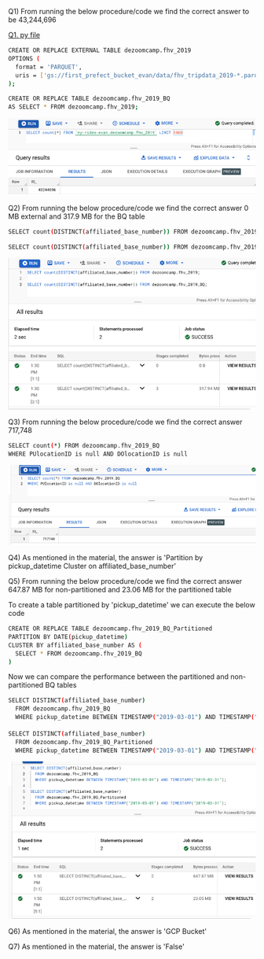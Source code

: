 Q1) From running the below procedure/code we find the correct answer to be 43,244,696

[Q1. py file](web_to_gcs_hw3.py)

``` bash
CREATE OR REPLACE EXTERNAL TABLE dezoomcamp.fhv_2019
OPTIONS (
  format = 'PARQUET',
  uris = ['gs://first_prefect_bucket_evan/data/fhv_tripdata_2019-*.parquet']
);
```

``` bash
CREATE OR REPLACE TABLE dezoomcamp.fhv_2019_BQ
AS SELECT * FROM dezoomcamp.fhv_2019;
```

![Q1](HW3_Q1.png)

Q2) From running the below procedure/code we find the correct answer 0 MB external and 317.9 MB for the BQ table
``` bash
SELECT count(DISTINCT(affiliated_base_number)) FROM dezoomcamp.fhv_2019
```

``` bash
SELECT count(DISTINCT(affiliated_base_number)) FROM dezoomcamp.fhv_2019_BQ
```

![Q2](HW3_Q2.png)

Q3) From running the below procedure/code we find the correct answer 717,748

``` bash
SELECT count(*) FROM dezoomcamp.fhv_2019_BQ
WHERE PUlocationID is null AND DOlocationID is null
```

![Q3](HW3_Q3.png)

Q4) As mentioned in the material, the answer is 'Partition by pickup_datetime Cluster on affiliated_base_number'



Q5) From running the below procedure/code we find the correct answer 647.87 MB for non-partitioned and 23.06 MB for the partitioned table

To create a table partitioned by 'pickup_datetime' we can execute the below code
``` bash
CREATE OR REPLACE TABLE dezoomcamp.fhv_2019_BQ_Partitioned 
PARTITION BY DATE(pickup_datetime)
CLUSTER BY affiliated_base_number AS (
  SELECT * FROM dezoomcamp.fhv_2019_BQ
)
```

Now we can compare the performance between the partitioned and non-partitioned BQ tables
``` bash
SELECT DISTINCT(affiliated_base_number) 
  FROM dezoomcamp.fhv_2019_BQ 
  WHERE pickup_datetime BETWEEN TIMESTAMP("2019-03-01") AND TIMESTAMP("2019-03-31");

SELECT DISTINCT(affiliated_base_number) 
  FROM dezoomcamp.fhv_2019_BQ_Partitioned 
  WHERE pickup_datetime BETWEEN TIMESTAMP("2019-03-01") AND TIMESTAMP("2019-03-31");
```

![Q5](HW3_Q5.png)

Q6) As mentioned in the material, the answer is 'GCP Bucket'

Q7) As mentioned in the material, the answer is 'False'


